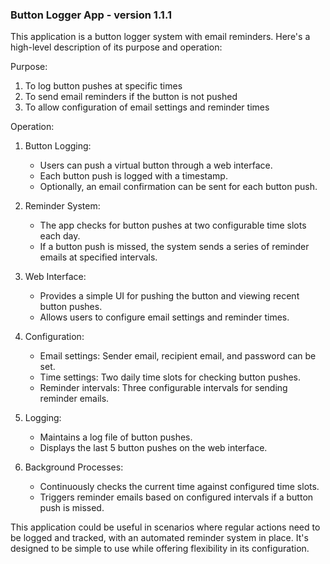 ### Button Logger App - version 1.1.1 ###


This application is a button logger system with email reminders. Here's a high-level description of its purpose and operation:

Purpose:
1. To log button pushes at specific times
2. To send email reminders if the button is not pushed
3. To allow configuration of email settings and reminder times

Operation:

1. Button Logging:
   - Users can push a virtual button through a web interface.
   - Each button push is logged with a timestamp.
   - Optionally, an email confirmation can be sent for each button push.

2. Reminder System:
   - The app checks for button pushes at two configurable time slots each day.
   - If a button push is missed, the system sends a series of reminder emails at specified intervals.

3. Web Interface:
   - Provides a simple UI for pushing the button and viewing recent button pushes.
   - Allows users to configure email settings and reminder times.

4. Configuration:
   - Email settings: Sender email, recipient email, and password can be set.
   - Time settings: Two daily time slots for checking button pushes.
   - Reminder intervals: Three configurable intervals for sending reminder emails.

5. Logging:
   - Maintains a log file of button pushes.
   - Displays the last 5 button pushes on the web interface.

6. Background Processes:
   - Continuously checks the current time against configured time slots.
   - Triggers reminder emails based on configured intervals if a button push is missed.

This application could be useful in scenarios where regular actions need to be logged and tracked, with an automated reminder system in place. It's designed to be simple to use while offering flexibility in its configuration.
